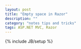 ```yaml
---
layout: post
title: "Empty space in Razor"
description: ""
category: "notes tips and tricks"
tags: ASP.NET MVC, Razor
---
```

{% include JB/setup %}
